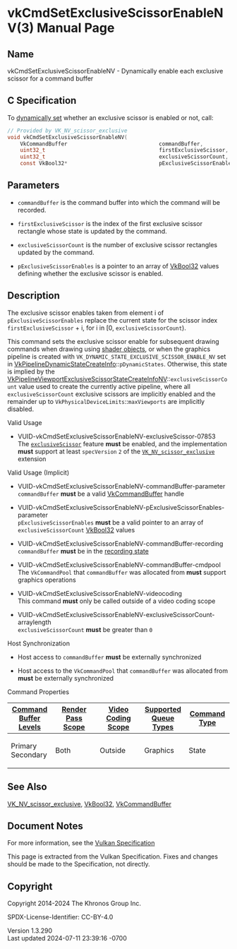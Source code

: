 # vkCmdSetExclusiveScissorEnableNV(3) Manual Page

## Name

vkCmdSetExclusiveScissorEnableNV - Dynamically enable each exclusive
scissor for a command buffer



## <a href="#_c_specification" class="anchor"></a>C Specification

To <a
href="https://registry.khronos.org/vulkan/specs/1.3-extensions/html/vkspec.html#pipelines-dynamic-state"
target="_blank" rel="noopener">dynamically set</a> whether an exclusive
scissor is enabled or not, call:

``` c
// Provided by VK_NV_scissor_exclusive
void vkCmdSetExclusiveScissorEnableNV(
    VkCommandBuffer                             commandBuffer,
    uint32_t                                    firstExclusiveScissor,
    uint32_t                                    exclusiveScissorCount,
    const VkBool32*                             pExclusiveScissorEnables);
```

## <a href="#_parameters" class="anchor"></a>Parameters

- `commandBuffer` is the command buffer into which the command will be
  recorded.

- `firstExclusiveScissor` is the index of the first exclusive scissor
  rectangle whose state is updated by the command.

- `exclusiveScissorCount` is the number of exclusive scissor rectangles
  updated by the command.

- `pExclusiveScissorEnables` is a pointer to an array of
  [VkBool32](https://registry.khronos.org/vulkan/specs/1.3-extensions/man/html/VkBool32.html) values defining whether the exclusive
  scissor is enabled.

## <a href="#_description" class="anchor"></a>Description

The exclusive scissor enables taken from element i of
`pExclusiveScissorEnables` replace the current state for the scissor
index `firstExclusiveScissor` + i, for i in \[0,
`exclusiveScissorCount`).

This command sets the exclusive scissor enable for subsequent drawing
commands when drawing using <a
href="https://registry.khronos.org/vulkan/specs/1.3-extensions/html/vkspec.html#shaders-objects"
target="_blank" rel="noopener">shader objects</a>, or when the graphics
pipeline is created with `VK_DYNAMIC_STATE_EXCLUSIVE_SCISSOR_ENABLE_NV`
set in
[VkPipelineDynamicStateCreateInfo](https://registry.khronos.org/vulkan/specs/1.3-extensions/man/html/VkPipelineDynamicStateCreateInfo.html)::`pDynamicStates`.
Otherwise, this state is implied by the
[VkPipelineViewportExclusiveScissorStateCreateInfoNV](https://registry.khronos.org/vulkan/specs/1.3-extensions/man/html/VkPipelineViewportExclusiveScissorStateCreateInfoNV.html)::`exclusiveScissorCount`
value used to create the currently active pipeline, where all
`exclusiveScissorCount` exclusive scissors are implicitly enabled and
the remainder up to `VkPhysicalDeviceLimits`::`maxViewports` are
implicitly disabled.

Valid Usage

- <a href="#VUID-vkCmdSetExclusiveScissorEnableNV-exclusiveScissor-07853"
  id="VUID-vkCmdSetExclusiveScissorEnableNV-exclusiveScissor-07853"></a>
  VUID-vkCmdSetExclusiveScissorEnableNV-exclusiveScissor-07853  
  The <a
  href="https://registry.khronos.org/vulkan/specs/1.3-extensions/html/vkspec.html#features-exclusiveScissor"
  target="_blank" rel="noopener"><code>exclusiveScissor</code></a>
  feature **must** be enabled, and the implementation **must** support
  at least `specVersion` `2` of the
  [`VK_NV_scissor_exclusive`](https://registry.khronos.org/vulkan/specs/1.3-extensions/man/html/VK_NV_scissor_exclusive.html) extension

Valid Usage (Implicit)

- <a href="#VUID-vkCmdSetExclusiveScissorEnableNV-commandBuffer-parameter"
  id="VUID-vkCmdSetExclusiveScissorEnableNV-commandBuffer-parameter"></a>
  VUID-vkCmdSetExclusiveScissorEnableNV-commandBuffer-parameter  
  `commandBuffer` **must** be a valid
  [VkCommandBuffer](https://registry.khronos.org/vulkan/specs/1.3-extensions/man/html/VkCommandBuffer.html) handle

- <a
  href="#VUID-vkCmdSetExclusiveScissorEnableNV-pExclusiveScissorEnables-parameter"
  id="VUID-vkCmdSetExclusiveScissorEnableNV-pExclusiveScissorEnables-parameter"></a>
  VUID-vkCmdSetExclusiveScissorEnableNV-pExclusiveScissorEnables-parameter  
  `pExclusiveScissorEnables` **must** be a valid pointer to an array of
  `exclusiveScissorCount` [VkBool32](https://registry.khronos.org/vulkan/specs/1.3-extensions/man/html/VkBool32.html) values

- <a href="#VUID-vkCmdSetExclusiveScissorEnableNV-commandBuffer-recording"
  id="VUID-vkCmdSetExclusiveScissorEnableNV-commandBuffer-recording"></a>
  VUID-vkCmdSetExclusiveScissorEnableNV-commandBuffer-recording  
  `commandBuffer` **must** be in the [recording
  state](#commandbuffers-lifecycle)

- <a href="#VUID-vkCmdSetExclusiveScissorEnableNV-commandBuffer-cmdpool"
  id="VUID-vkCmdSetExclusiveScissorEnableNV-commandBuffer-cmdpool"></a>
  VUID-vkCmdSetExclusiveScissorEnableNV-commandBuffer-cmdpool  
  The `VkCommandPool` that `commandBuffer` was allocated from **must**
  support graphics operations

- <a href="#VUID-vkCmdSetExclusiveScissorEnableNV-videocoding"
  id="VUID-vkCmdSetExclusiveScissorEnableNV-videocoding"></a>
  VUID-vkCmdSetExclusiveScissorEnableNV-videocoding  
  This command **must** only be called outside of a video coding scope

- <a
  href="#VUID-vkCmdSetExclusiveScissorEnableNV-exclusiveScissorCount-arraylength"
  id="VUID-vkCmdSetExclusiveScissorEnableNV-exclusiveScissorCount-arraylength"></a>
  VUID-vkCmdSetExclusiveScissorEnableNV-exclusiveScissorCount-arraylength  
  `exclusiveScissorCount` **must** be greater than `0`

Host Synchronization

- Host access to `commandBuffer` **must** be externally synchronized

- Host access to the `VkCommandPool` that `commandBuffer` was allocated
  from **must** be externally synchronized

Command Properties

<table class="tableblock frame-all grid-all stretch">
<colgroup>
<col style="width: 20%" />
<col style="width: 20%" />
<col style="width: 20%" />
<col style="width: 20%" />
<col style="width: 20%" />
</colgroup>
<thead>
<tr>
<th class="tableblock halign-left valign-top"><a
href="#VkCommandBufferLevel">Command Buffer Levels</a></th>
<th class="tableblock halign-left valign-top"><a
href="#vkCmdBeginRenderPass">Render Pass Scope</a></th>
<th class="tableblock halign-left valign-top"><a
href="#vkCmdBeginVideoCodingKHR">Video Coding Scope</a></th>
<th class="tableblock halign-left valign-top"><a
href="#VkQueueFlagBits">Supported Queue Types</a></th>
<th class="tableblock halign-left valign-top"><a
href="#fundamentals-queueoperation-command-types">Command Type</a></th>
</tr>
</thead>
<tbody>
<tr>
<td class="tableblock halign-left valign-top"><p>Primary<br />
Secondary</p></td>
<td class="tableblock halign-left valign-top"><p>Both</p></td>
<td class="tableblock halign-left valign-top"><p>Outside</p></td>
<td class="tableblock halign-left valign-top"><p>Graphics</p></td>
<td class="tableblock halign-left valign-top"><p>State</p></td>
</tr>
</tbody>
</table>

## <a href="#_see_also" class="anchor"></a>See Also

[VK_NV_scissor_exclusive](https://registry.khronos.org/vulkan/specs/1.3-extensions/man/html/VK_NV_scissor_exclusive.html),
[VkBool32](https://registry.khronos.org/vulkan/specs/1.3-extensions/man/html/VkBool32.html), [VkCommandBuffer](https://registry.khronos.org/vulkan/specs/1.3-extensions/man/html/VkCommandBuffer.html)

## <a href="#_document_notes" class="anchor"></a>Document Notes

For more information, see the <a
href="https://registry.khronos.org/vulkan/specs/1.3-extensions/html/vkspec.html#vkCmdSetExclusiveScissorEnableNV"
target="_blank" rel="noopener">Vulkan Specification</a>

This page is extracted from the Vulkan Specification. Fixes and changes
should be made to the Specification, not directly.

## <a href="#_copyright" class="anchor"></a>Copyright

Copyright 2014-2024 The Khronos Group Inc.

SPDX-License-Identifier: CC-BY-4.0

Version 1.3.290  
Last updated 2024-07-11 23:39:16 -0700
